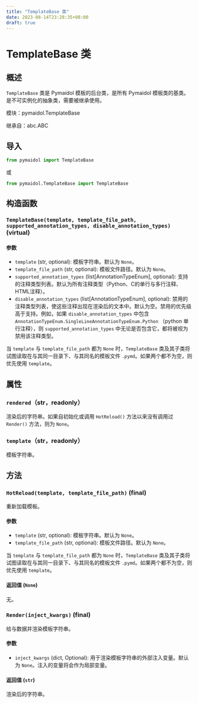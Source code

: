 ```yaml
---
title: "TemplateBase 类"
date: 2023-08-14T23:28:35+08:00
draft: true
---
```


# TemplateBase 类

## 概述

`TemplateBase` 类是 Pymaidol 模板的后台类，是所有 Pymaidol 模板类的基类。是不可实例化的抽象类，需要被继承使用。

模块：pymaidol.TemplateBase

继承自：abc.ABC

## 导入

```python
from pymaidol import TemplateBase
```

或

```python
from pymaidol.TemplateBase import TemplateBase
```

## 构造函数

### `TemplateBase(template, template_file_path, supported_annotation_types, disable_annotation_types)` (virtual)

#### 参数

- `template` (str, optional): 模板字符串。默认为 `None`。
- `template_file_path` (str, optional): 模板文件路径。默认为 `None`。
- `supported_annotation_types` (list[AnnotationTypeEnum], optional): 支持的注释类型列表。默认为所有注释类型（Python、C的单行与多行注释、HTML注释）。
- `disable_annotation_types` (list[AnnotationTypeEnum], optional): 禁用的注释类型列表，使这些注释出现在渲染后的文本中。默认为空。禁用的优先级高于支持。例如，如果 `disable_annotation_types` 中包含 `AnnotationTypeEnum.SingleLineAnnotationTypeEnum.Python` （python 单行注释），则 `supported_annotation_types` 中无论是否包含它，都将被视为禁用该注释类型。

当 `template` 与 `template_file_path` 都为 `None` 时，`TemplateBase` 类及其子类将试图读取在与其同一目录下、与其同名的模板文件 `.pymd`。如果两个都不为空，则优先使用 `template`。

## 属性

### `rendered`（str，readonly）

渲染后的字符串。如果自初始化或调用 `HotReload()` 方法以来没有调用过 `Render()` 方法，则为 `None`。

### `template`（str，readonly）

模板字符串。

## 方法

### `HotReload(template, template_file_path)` (final)

重新加载模板。

#### 参数

- `template` (str, optional): 模板字符串。默认为 `None`。
- `template_file_path` (str, optional): 模板文件路径。默认为 `None`。

当 `template` 与 `template_file_path` 都为 `None` 时，`TemplateBase` 类及其子类将试图读取在与其同一目录下、与其同名的模板文件 `.pymd`。如果两个都不为空，则优先使用 `template`。

#### 返回值 (`None`)

无。


### `Render(inject_kwargs)` (final)

给与数据并渲染模板字符串。

#### 参数

- `inject_kwargs` (dict, Optional): 用于渲染模板字符串的外部注入变量。默认为 `None`。注入的变量将会作为局部变量。

#### 返回值 (`str`)

渲染后的字符串。
